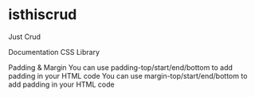 # isthiscrud
Just Crud

Documentation CSS Library

Padding & Margin
You can use padding-top/start/end/bottom to add padding in your HTML code
You can use margin-top/start/end/bottom to add padding in your HTML code
